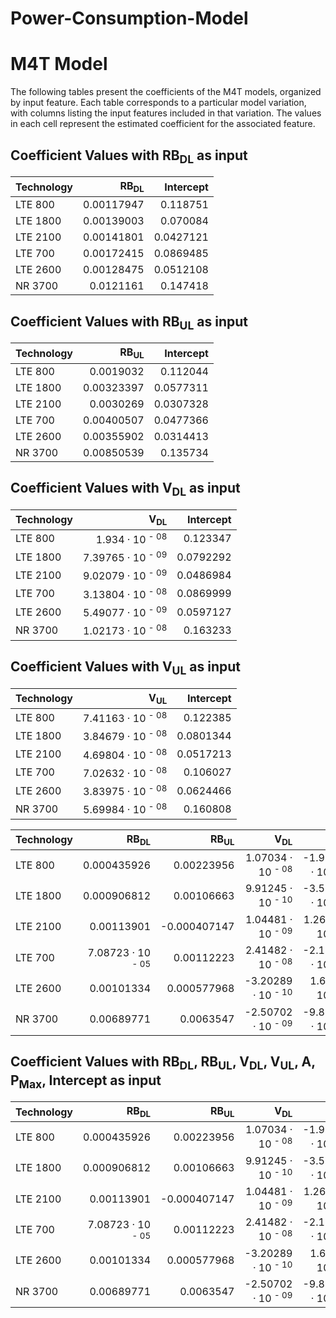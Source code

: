 # Power-Consumption-Model
# M4T Model

The following tables present the coefficients of the M4T models, organized by input feature. Each table corresponds to a particular model variation, with columns listing the input features included in that variation. The values in each cell represent the estimated coefficient for the associated feature.

## Coefficient Values with RB<sub>DL</sub> as input

| Technology   |   RB<sub>DL</sub> |   Intercept |
|:-------------|------------------:|------------:|
| LTE 800       |        0.00117947 |   0.118751  |
| LTE 1800      |        0.00139003 |   0.070084  |
| LTE 2100      |        0.00141801 |   0.0427121 |
| LTE 700       |        0.00172415 |   0.0869485 |
| LTE 2600      |        0.00128475 |   0.0512108 |
| NR 3700       |        0.0121161  |   0.147418  |


## Coefficient Values with RB<sub>UL</sub> as input
| Technology   |   RB<sub>UL</sub> |   Intercept |
|:-------------|------------------:|------------:|
| LTE 800       |        0.0019032  |   0.112044  |
| LTE 1800      |        0.00323397 |   0.0577311 |
| LTE 2100      |        0.0030269  |   0.0307328 |
| LTE 700       |        0.00400507 |   0.0477366 |
| LTE 2600      |        0.00355902 |   0.0314413 |
| NR 3700       |        0.00850539 |   0.135734  |


## Coefficient Values with V<sub>DL</sub> as input
| Technology   |   V<sub>DL</sub> |   Intercept |
|:-------------|-----------------:|------------:|
| LTE 800       |      1.934 &middot; 10 <sup> - 08  </sup> |   0.123347  |
| LTE 1800      |      7.39765 &middot; 10 <sup> - 09 </sup> |   0.0792292 |
| LTE 2100      |      9.02079 &middot; 10 <sup> - 09 </sup> |   0.0486984 |
| LTE 700       |      3.13804 &middot; 10 <sup> - 08 </sup> |   0.0869999 |
| LTE 2600      |      5.49077 &middot; 10 <sup> - 09 </sup> |   0.0597127 |
| NR 3700       |      1.02173 &middot; 10 <sup> - 08 </sup> |   0.163233  |

## Coefficient Values with V<sub>UL</sub> as input
| Technology   |   V<sub>UL</sub> |   Intercept |
|:-------------|-----------------:|------------:|
| LTE 800       |      7.41163 &middot; 10 <sup> - 08 </sup> |   0.122385  |
| LTE 1800      |      3.84679 &middot; 10 <sup> - 08 </sup> |   0.0801344 |
| LTE 2100      |      4.69804 &middot; 10 <sup> - 08 </sup> |   0.0517213 |
| LTE 700       |      7.02632 &middot; 10 <sup> - 08 </sup> |   0.106027  |
| LTE 2600      |      3.83975 &middot; 10 <sup> - 08 </sup> |   0.0624466 |
| NR 3700       |      5.69984 &middot; 10 <sup> - 08 </sup> |   0.160808  |


| Technology   |   RB<sub>DL</sub> |   RB<sub>UL</sub> |   V<sub>DL</sub> |   V<sub>UL</sub> |   F |   B |          A |   P<sub>Max</sub> |   Intercept |
|:-------------|------------------:|------------------:|-----------------:|-----------------:|----:|----:|-----------:|------------------:|------------:|
| LTE 800       |       0.000435926 |       0.00223956  |      1.07034 &middot; 10 <sup> - 08 </sup> |     -1.93946 &middot; 10 <sup> - 08 </sup> |   0 |   0 |  0.640399  |       0.00166187  |  -0.729164  |
| LTE 1800      |       0.000906812 |       0.00106663  |      9.91245 &middot; 10 <sup> - 10 </sup> |     -3.52038 &middot; 10 <sup> - 09 </sup> |   0 |   0 |  0.0574126 |       0.0016095   |  -0.0462763 |
| LTE 2100      |       0.00113901  |      -0.000407147 |      1.04481 &middot; 10 <sup> - 09 </sup> |      1.26937 &middot; 10 <sup> - 08 </sup> |   0 |   0 |  0.0183311 |       0.00178236  |  -0.0192772 |
| LTE 700       |       7.08723 &middot; 10 <sup> - 05 </sup> |       0.00112223  |      2.41482 &middot; 10 <sup> - 08  </sup> |     -2.11711 &middot; 10 <sup> - 08 </sup> |   0 |   0 |  0         |       0.0105631   |  -0.172546  |
| LTE 2600      |       0.00101334  |       0.000577968 |     -3.20289 &middot; 10 <sup> - 10  </sup>|      1.6857 &middot; 10 <sup> - 09 </sup>  |   0 |   0 | -0.168632  |       0.000273335 |   0.250833  |
| NR 3700       |       0.00689771  |       0.0063547   |     -2.50702 &middot; 10 <sup> - 09  </sup>|     -9.88026 &middot; 10 <sup> - 09  </sup> |   0 |   0 |  0         |       0           |   0.135002  |


## Coefficient Values with RB<sub>DL</sub>, RB<sub>UL</sub>, V<sub>DL</sub>, V<sub>UL</sub>, A, P<sub>Max</sub>, Intercept as input
| Technology   |   RB<sub>DL</sub> |   RB<sub>UL</sub> |   V<sub>DL</sub> |   V<sub>UL</sub> |          A |   P<sub>Max</sub> |   Intercept |
|:-------------|------------------:|------------------:|-----------------:|-----------------:|-----------:|------------------:|------------:|
| LTE 800       |       0.000435926 |       0.00223956  |      1.07034 &middot; 10 <sup> - 08 </sup> |     -1.93946 &middot; 10 <sup> - 08  </sup> |  0.640399  |       0.00166187  |  -0.729164  |
| LTE 1800      |       0.000906812 |       0.00106663  |      9.91245 &middot; 10 <sup> - 10 </sup> |     -3.52038 &middot; 10 <sup> - 09 </sup> |  0.0574126 |       0.0016095   |  -0.0462763 |
| LTE 2100      |       0.00113901  |      -0.000407147 |      1.04481 &middot; 10 <sup> - 09 </sup> |      1.26937 &middot; 10 <sup> - 08 </sup> |  0.0183311 |       0.00178236  |  -0.0192772 |
| LTE 700       |       7.08723 &middot; 10 <sup> - 05 </sup> |       0.00112223  |      2.41482 &middot; 10 <sup> - 08 </sup> |     -2.11711 &middot; 10 <sup> - 08 </sup> |  0         |       0.0105631   |  -0.172546  |
| LTE 2600      |       0.00101334  |       0.000577968 |     -3.20289 &middot; 10 <sup> - 10 |      1.6857 &middot; 10 <sup> - 09 </sup>  | -0.168632  |       0.000273335 |   0.250833  |
| NR 3700       |       0.00689771  |       0.0063547   |     -2.50702 &middot; 10 <sup> - 09 |     -9.88026 &middot; 10 <sup> - 09 </sup> |  0         |       0           |   0.135002  |

